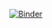 [![Binder](https://mybinder.org/badge_logo.svg)](https://mybinder.org/v2/gh/AERAdler/cmb_cal_todcal/HEAD)
